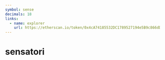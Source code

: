 ```yaml
---
symbol: sense
decimals: 18
links:
  - name: explorer
    url: https://etherscan.io/token/0x4cA74185532DC1789527194e5B9c866dD33F4E82
---
```


# sensatori
